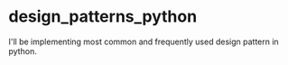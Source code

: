 # design_patterns_python
I'll be implementing most common and frequently used design pattern in python. 
